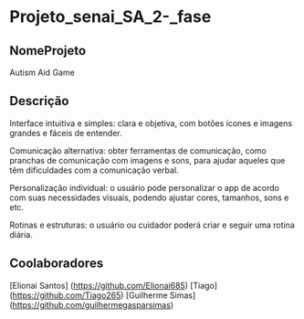 # Projeto_senai_SA_2-_fase

## NomeProjeto
Autism Aid Game

## Descrição
Interface intuitiva e simples: clara e objetiva, com botões ícones e imagens grandes e fáceis de entender.

Comunicação alternativa: obter ferramentas de comunicação, como pranchas de comunicação com imagens e sons, para ajudar aqueles que têm dificuldades com a comunicação verbal.

Personalização individual: o usuário pode personalizar o app de acordo com suas necessidades visuais, podendo ajustar cores, tamanhos, sons e etc.

Rotinas e estruturas: o usuário  ou cuidador poderá criar e seguir uma rotina diária.

## Coolaboradores
[Elionai Santos] (https://github.com/Elionai685)
[Tiago] (https://github.com/Tiago265)
[Guilherme Simas] (https://github.com/guilhermegasparsimas)
